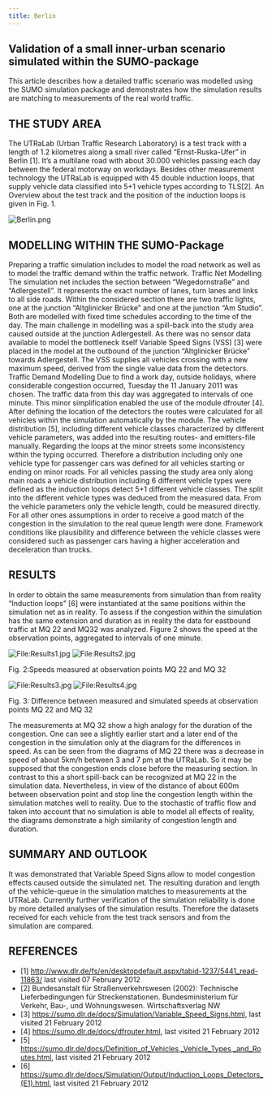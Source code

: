 ```yaml
---
title: Berlin
---
```


## Validation of a small inner-urban scenario simulated within the SUMO-package

This article describes how a detailed traffic scenario was modelled
using the SUMO simulation package and demonstrates how the simulation
results are matching to measurements of the real world traffic.

## THE STUDY AREA

The UTRaLab (Urban Traffic Research Laboratory) is a test track with a
length of 1.2 kilometres along a small river called “Ernst-Ruska-Ufer”
in Berlin \[1\]. It’s a multilane road with about 30.000 vehicles
passing each day between the federal motorway on workdays. Besides other
measurement technology the UTRaLab is equipped with 45 double induction
loops, that supply vehicle data classified into 5+1 vehicle types
according to TLS\[2\]. An Overview about the test track and the position
of the induction loops is given in Fig. 1.

![Berlin.png](../../images/Berlin.png "Berlin.png")

## MODELLING WITHIN THE SUMO-Package

Preparing a traffic simulation includes to model the road network as
well as to model the traffic demand within the traffic network. Traffic
Net Modelling The simulation net includes the section between
“Wegedornstraße” and “Adlergestell”. It represents the exact number of
lanes, turn lanes and links to all side roads. Within the considered
section there are two traffic lights, one at the junction “Altglinicker
Brücke” and one at the junction “Am Studio”. Both are modelled with
fixed time schedules according to the time of the day. The main
challenge in modelling was a spill-back into the study area caused
outside at the junction Adlergestell. As there was no sensor data
available to model the bottleneck itself Variable Speed Signs (VSS)
\[3\] were placed in the model at the outbound of the junction
“Altglinicker Brücke” towards Adlergestell. The VSS supplies all
vehicles crossing with a new maximum speed, derived from the single
value data from the detectors. Traffic Demand Modelling Due to find a
work day, outside holidays, where considerable congestion occurred,
Tuesday the 11 January 2011 was chosen. The traffic data from this day
was aggregated to intervals of one minute. This minor simplification
enabled the use of the module dfrouter \[4\]. After defining the
location of the detectors the routes were calculated for all vehicles
within the simulation automatically by the module. The vehicle
distribution \[5\], including different vehicle classes characterized by
different vehicle parameters, was added into the resulting routes- and
emitters-file manually. Regarding the loops at the minor streets some
inconsistency within the typing occurred. Therefore a distribution
including only one vehicle type for passenger cars was defined for all
vehicles starting or ending on minor roads. For all vehicles passing the
study area only along main roads a vehicle distribution including 6
different vehicle types were defined as the induction loops detect 5+1
different vehicle classes. The split into the different vehicle types
was deduced from the measured data. From the vehicle parameters only the
vehicle length, could be measured directly. For all other ones
assumptions in order to receive a good match of the congestion in the
simulation to the real queue length were done. Framework conditions like
plausibility and difference between the vehicle classes were considered
such as passenger cars having a higher acceleration and deceleration
than trucks.

## RESULTS

In order to obtain the same measurements from simulation than from
reality “Induction loops” \[6\] were instantiated at the same positions
within the simulation net as in reality. To assess if the congestion
within the simulation has the same extension and duration as in reality
the data for eastbound traffic at MQ 22 and MQ32 was analyzed. Figure 2
shows the speed at the observation points, aggregated to intervals of
one minute.

![<File:Results1.jpg>](../../images/Results1.jpg "File:Results1.jpg")
![<File:Results2.jpg>](../../images/Results2.jpg "File:Results2.jpg")

Fig. 2:Speeds measured at observation points MQ 22 and MQ 32

![<File:Results3.jpg>](../../images/Results3.jpg "File:Results3.jpg")
![<File:Results4.jpg>](../../images/Results4.jpg "File:Results4.jpg")

Fig. 3: Difference between measured and simulated speeds at observation
points MQ 22 and MQ 32

The measurements at MQ 32 show a high analogy for the duration of the
congestion. One can see a slightly earlier start and a later end of the
congestion in the simulation only at the diagram for the differences in
speed. As can be seen from the diagrams of MQ 22 there was a decrease in
speed of about 5km/h between 3 and 7 pm at the UTRaLab. So it may be
supposed that the congestion ends close before the measuring section. In
contrast to this a short spill-back can be recognized at MQ 22 in the
simulation data. Nevertheless, in view of the distance of about 600m
between observation point and stop line the congestion length within the
simulation matches well to reality. Due to the stochastic of traffic
flow and taken into account that no simulation is able to model all
effects of reality, the diagrams demonstrate a high similarity of
congestion length and duration.

## SUMMARY AND OUTLOOK

It was demonstrated that Variable Speed Signs allow to model congestion
effects caused outside the simulated net. The resulting duration and
length of the vehicle-queue in the simulation matches to measurements at
the UTRaLab. Currently further verification of the simulation
reliability is done by more detailed analyses of the simulation results.
Therefore the datasets received for each vehicle from the test track
sensors and from the simulation are compared.

## REFERENCES

- \[1\]
  <http://www.dlr.de/fs/en/desktopdefault.aspx/tabid-1237/5441_read-11863/>
  last visited 07 February 2012
- \[2\] Bundesanstalt für Straßenverkehrswesen (2002): Technische
  Lieferbedingungen für Streckenstationen. Bundesministerium für
  Verkehr, Bau-, und Wohnungswesen. Wirtschaftsverlag NW
- \[3\]
  <https://sumo.dlr.de/docs/Simulation/Variable_Speed_Signs.html>,
  last visited 21 February 2012
- \[4\]
  <https://sumo.dlr.de/docs/dfrouter.html>,
  last visited 21 February 2012
- \[5\]
  <https://sumo.dlr.de/docs/Definition_of_Vehicles,_Vehicle_Types,_and_Routes.html>,
  last visited 21 February 2012
- \[6\]
  <https://sumo.dlr.de/docs/Simulation/Output/Induction_Loops_Detectors_(E1).html>,
  last visited 21 February 2012